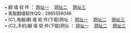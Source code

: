 &#8226; 翻 墙 软 件 ：
<a href="http://356.duckdns.org/f/" target="_blank">网址一</a>
　<a href="http://73.myz.info/ff/" target="_blank">网址二</a>
　<a href="http://255.dtdns.net/f/" target="_blank">网址三</a>
　<br />
&#8226; 索取翻墙软件QQ：2965556046<br />
&#8226; (C1_电脑)翻 墙 软 件(下载)网址 ：
<a href="http://356.duckdns.org/f/" target="_blank">网址一</a>
　<a href="http://73.myz.info/f/" target="_blank">网址二</a>
　<a href="http://255.dtdns.net/f/" target="_blank">网址三</a><br />
&#8226; (C2_手机)翻 墙 软 件(下载)网址 ：
<a href="http://356.duckdns.org/ff/" target="_blank">网址一</a>
　<a href="http://73.myz.info/ff/" target="_blank">网址二</a>
　<a href="http://255.dtdns.net/ff/" target="_blank">网址三</a>
